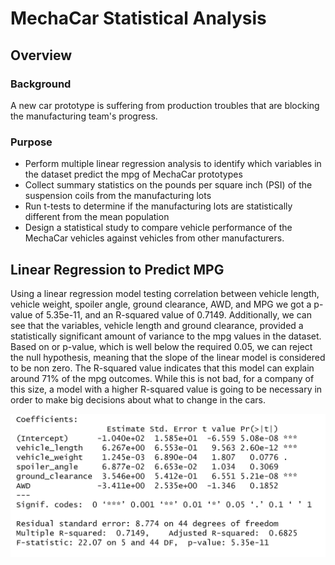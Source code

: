 # MechaCar Statistical Analysis
## Overview
### Background
A new car prototype is suffering from production troubles that are blocking the manufacturing team's progress.
### Purpose
- Perform multiple linear regression analysis to identify which variables in the dataset predict the mpg of MechaCar prototypes
- Collect summary statistics on the pounds per square inch (PSI) of the suspension coils from the manufacturing lots
- Run t-tests to determine if the manufacturing lots are statistically different from the mean population
- Design a statistical study to compare vehicle performance of the MechaCar vehicles against vehicles from other manufacturers. 
## Linear Regression to Predict MPG
Using a linear regression model testing correlation between vehicle length, vehicle weight, spoiler angle, ground clearance, AWD, and MPG we got a p-value of 5.35e-11, and an R-squared value of 0.7149. Additionally, we can see that the variables, vehicle length and ground clearance, provided a statistically significant amount of variance to the mpg values in the dataset. Based on or p-value, which is well below the required 0.05, we can reject the null hypothesis, meaning that the slope of the linear model is considered to be non zero. The R-squared value indicates that this model can explain around 71% of the mpg outcomes. While this is not bad, for a company of this size, a model with a higher R-squared value is going to be necessary in order to make big decisions about what to change in the cars. 

![Linear Regeression](Images/summary_results.png)
